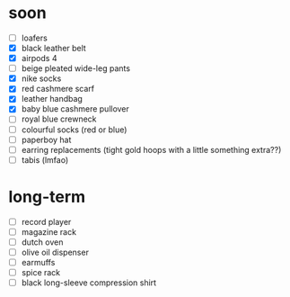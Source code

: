 # soon
- [ ] loafers
- [x] black leather belt
- [x] airpods 4
- [ ] beige pleated wide-leg pants
- [x] nike socks
- [x] red cashmere scarf
- [x] leather handbag
- [x] baby blue cashmere pullover
- [ ] royal blue crewneck
- [ ] colourful socks (red or blue)
- [ ] paperboy hat
- [ ] earring replacements (tight gold hoops with a little something extra??)
- [ ] tabis (lmfao)

# long-term
- [ ] record player
- [ ] magazine rack
- [ ] dutch oven
- [ ] olive oil dispenser
- [ ] earmuffs
- [ ] spice rack
- [ ] black long-sleeve compression shirt

